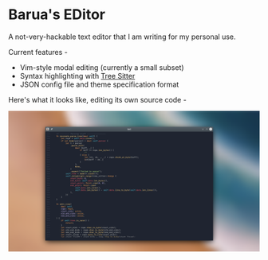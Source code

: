 # Barua's EDitor

A not-very-hackable text editor that I am writing for my personal use.

Current features -

- Vim-style modal editing (currently a small subset)
- Syntax highlighting with [Tree Sitter](https://tree-sitter.github.io/tree-sitter/)
- JSON config file and theme specification format

Here's what it looks like, editing its own source code -

![screenshot_1](screenshots/bed_editing_buffer.png)
